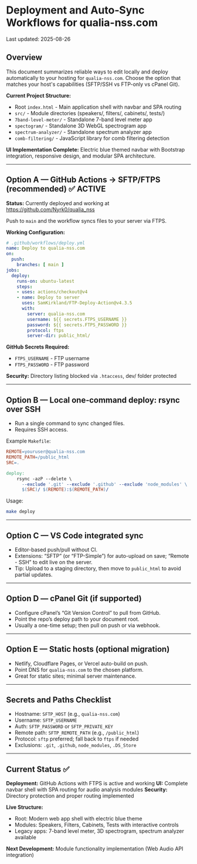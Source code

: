 # Deployment and Auto‑Sync Workflows for qualia-nss.com

Last updated: 2025-08-26

## Overview
This document summarizes reliable ways to edit locally and deploy automatically to your hosting for `qualia-nss.com`. Choose the option that matches your host's capabilities (SFTP/SSH vs FTP-only vs cPanel Git).

**Current Project Structure:**
- Root `index.html` - Main application shell with navbar and SPA routing
- `src/` - Module directories (speakers/, filters/, cabinets/, tests/)
- `7band-level-meter/` - Standalone 7-band level meter app
- `spectogram/` - Standalone 3D WebGL spectrogram app  
- `spectrum-analyzer/` - Standalone spectrum analyzer app
- `comb-filtering/` - JavaScript library for comb filtering detection

**UI Implementation Complete:** Electric blue themed navbar with Bootstrap integration, responsive design, and modular SPA architecture.

---

## Option A — GitHub Actions → SFTP/FTPS (recommended) ✅ ACTIVE

**Status:** Currently deployed and working at https://github.com/Nyrk0/qualia_nss

Push to `main` and the workflow syncs files to your server via FTPS.

**Working Configuration:**
```yaml
# .github/workflows/deploy.yml
name: Deploy to qualia-nss.com
on:
  push:
    branches: [ main ]
jobs:
  deploy:
    runs-on: ubuntu-latest
    steps:
    - uses: actions/checkout@v4
    - name: Deploy to server
      uses: SamKirkland/FTP-Deploy-Action@v4.3.5
      with:
        server: qualia-nss.com
        username: ${{ secrets.FTPS_USERNAME }}
        password: ${{ secrets.FTPS_PASSWORD }}
        protocol: ftps
        server-dir: public_html/
```

**GitHub Secrets Required:**
- `FTPS_USERNAME` - FTP username 
- `FTPS_PASSWORD` - FTP password

**Security:** Directory listing blocked via `.htaccess`, dev/ folder protected

---

## Option B — Local one‑command deploy: rsync over SSH
- Run a single command to sync changed files.
- Requires SSH access.

Example `Makefile`:
```makefile
REMOTE=youruser@qualia-nss.com
REMOTE_PATH=/public_html
SRC=.

deploy:
	rsync -azP --delete \
	  --exclude '.git' --exclude '.github' --exclude 'node_modules' \
	  $(SRC)/ $(REMOTE):$(REMOTE_PATH)/
```
Usage:
```bash
make deploy
```

---

## Option C — VS Code integrated sync
- Editor-based push/pull without CI.
- Extensions: “SFTP” (or “FTP-Simple”) for auto-upload on save; “Remote - SSH” to edit live on the server.
- Tip: Upload to a staging directory, then move to `public_html` to avoid partial updates.

---

## Option D — cPanel Git (if supported)
- Configure cPanel’s “Git Version Control” to pull from GitHub.
- Point the repo’s deploy path to your document root.
- Usually a one-time setup; then pull on push or via webhook.

---

## Option E — Static hosts (optional migration)
- Netlify, Cloudflare Pages, or Vercel auto-build on push.
- Point DNS for `qualia-nss.com` to the chosen platform.
- Great for static sites; minimal server maintenance.

---

## Secrets and Paths Checklist
- Hostname: `SFTP_HOST` (e.g., `qualia-nss.com`)
- Username: `SFTP_USERNAME`
- Auth: `SFTP_PASSWORD` or `SFTP_PRIVATE_KEY`
- Remote path: `SFTP_REMOTE_PATH` (e.g., `/public_html`)
- Protocol: `sftp` preferred; fall back to `ftps` if needed
- Exclusions: `.git`, `.github`, `node_modules`, `.DS_Store`

---

## Current Status ✅

**Deployment:** GitHub Actions with FTPS is active and working
**UI:** Complete navbar shell with SPA routing for audio analysis modules
**Security:** Directory protection and proper routing implemented

**Live Structure:**
- Root: Modern web app shell with electric blue theme
- Modules: Speakers, Filters, Cabinets, Tests with interactive controls
- Legacy apps: 7-band level meter, 3D spectrogram, spectrum analyzer available

**Next Development:** Module functionality implementation (Web Audio API integration)
